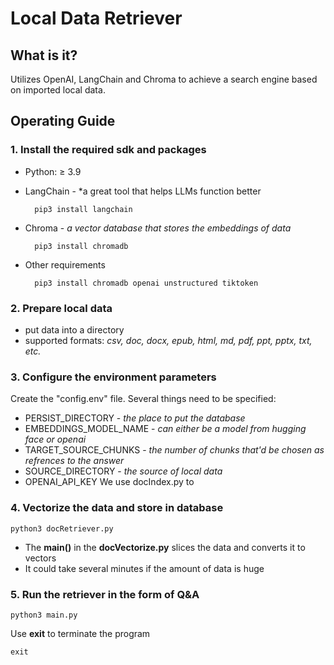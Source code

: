 # Local Data Retriever
## What is it?
Utilizes OpenAI, LangChain and Chroma to achieve a search engine based on imported local data.

## Operating Guide
### 1. Install the required sdk and packages
- Python: ≥ 3.9
- LangChain - *a great tool that helps LLMs function better
    
        pip3 install langchain
- Chroma - *a vector database that stores the embeddings of data*

        pip3 install chromadb
- Other requirements

        pip3 install chromadb openai unstructured tiktoken
### 2. Prepare local data
- put data into a directory
- supported formats: *csv, doc, docx, epub, html, md, pdf, ppt, pptx, txt, etc.*
### 3.  Configure the environment parameters
Create the "config.env" file. Several things need to be specified:
- PERSIST_DIRECTORY - *the place to put the database*
- EMBEDDINGS_MODEL_NAME - *can either be a model from hugging face or openai*
- TARGET_SOURCE_CHUNKS - *the number of chunks that'd be chosen as refrences to the answer*
- SOURCE_DIRECTORY - *the source of local data*
- OPENAI_API_KEY
We use docIndex.py to 
### 4. Vectorize the data and store in database
    python3 docRetriever.py
- The **main()** in the **docVectorize.py** slices the data and converts it to vectors
- It could take several minutes if the amount of data is huge
### 5. Run the retriever in the form of Q&A
    python3 main.py
Use **exit** to terminate the program
    
    exit